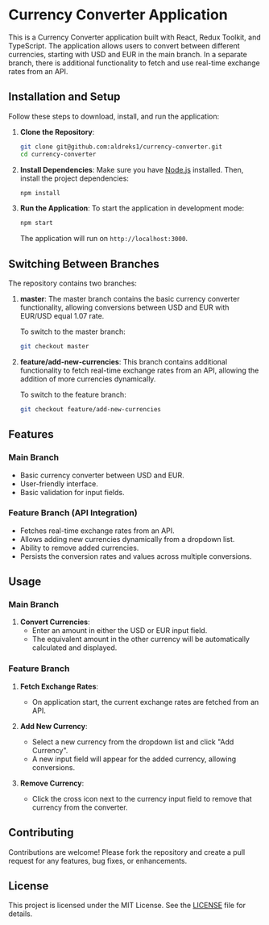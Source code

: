 # Currency Converter Application

This is a Currency Converter application built with React, Redux Toolkit, and TypeScript. The application allows users to convert between different currencies, starting with USD and EUR in the main branch. In a separate branch, there is additional functionality to fetch and use real-time exchange rates from an API.

## Installation and Setup

Follow these steps to download, install, and run the application:

1. **Clone the Repository**:

   ```bash
   git clone git@github.com:aldreks1/currency-converter.git
   cd currency-converter
   ```

2. **Install Dependencies**:
   Make sure you have [Node.js](https://nodejs.org/) installed. Then, install the project dependencies:

   ```bash
   npm install
   ```

3. **Run the Application**:
   To start the application in development mode:

   ```bash
   npm start
   ```

   The application will run on `http://localhost:3000`.

## Switching Between Branches

The repository contains two branches:

1. **master**: The master branch contains the basic currency converter functionality, allowing conversions between USD and EUR with EUR/USD equal 1.07 rate.

   To switch to the master branch:

   ```bash
   git checkout master
   ```

2. **feature/add-new-currencies**: This branch contains additional functionality to fetch real-time exchange rates from an API, allowing the addition of more currencies dynamically.

   To switch to the feature branch:

   ```bash
   git checkout feature/add-new-currencies
   ```

## Features

### Main Branch

- Basic currency converter between USD and EUR.
- User-friendly interface.
- Basic validation for input fields.

### Feature Branch (API Integration)

- Fetches real-time exchange rates from an API.
- Allows adding new currencies dynamically from a dropdown list.
- Ability to remove added currencies.
- Persists the conversion rates and values across multiple conversions.

## Usage

### Main Branch

1. **Convert Currencies**:
   - Enter an amount in either the USD or EUR input field.
   - The equivalent amount in the other currency will be automatically calculated and displayed.

### Feature Branch

1. **Fetch Exchange Rates**:

   - On application start, the current exchange rates are fetched from an API.

2. **Add New Currency**:

   - Select a new currency from the dropdown list and click "Add Currency".
   - A new input field will appear for the added currency, allowing conversions.

3. **Remove Currency**:
   - Click the cross icon next to the currency input field to remove that currency from the converter.

## Contributing

Contributions are welcome! Please fork the repository and create a pull request for any features, bug fixes, or enhancements.

## License

This project is licensed under the MIT License. See the [LICENSE](LICENSE) file for details.
